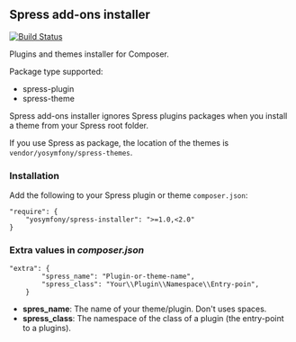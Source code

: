 ## Spress add-ons installer

[![Build Status](https://travis-ci.org/yosymfony/Spress-installer.png?branch=master)](https://travis-ci.org/yosymfony/Spress-installer)

Plugins and themes installer for Composer.

Package type supported:
* spress-plugin
* spress-theme

Spress add-ons installer ignores Spress plugins packages when you install a theme
from your Spress root folder.

If you use Spress as package, the location of the themes is `vendor/yosymfony/spress-themes`.

### Installation

Add the following to your Spress plugin or theme `composer.json`:

    "require": {
        "yosymfony/spress-installer": ">=1.0,<2.0"
    }

### Extra values in *composer.json*

```
"extra": {
        "spress_name": "Plugin-or-theme-name",
        "spress_class": "Your\\Plugin\\Namespace\\Entry-poin",
    }
```

* **spres_name**: The name of your theme/plugin. Don't uses spaces.
* **spress_class**: The namespace of the class of a plugin (the entry-point to a plugins).